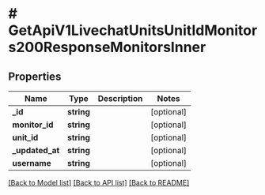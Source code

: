 # # GetApiV1LivechatUnitsUnitIdMonitors200ResponseMonitorsInner

## Properties

Name | Type | Description | Notes
------------ | ------------- | ------------- | -------------
**_id** | **string** |  | [optional]
**monitor_id** | **string** |  | [optional]
**unit_id** | **string** |  | [optional]
**_updated_at** | **string** |  | [optional]
**username** | **string** |  | [optional]

[[Back to Model list]](../../README.md#models) [[Back to API list]](../../README.md#endpoints) [[Back to README]](../../README.md)
